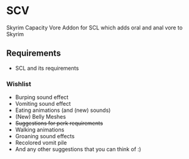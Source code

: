 # SCV
Skyrim Capacity Vore
Addon for SCL which adds oral and anal vore to Skyrim

## Requirements
 * SCL and its requirements
 
### Wishlist
 * Burping sound effect
 * Vomiting sound effect
 * Eating animations (and (new) sounds)
 * (New) Belly Meshes
 * ~~Suggestions for perk requirements~~
 * Walking animations
 * Groaning sound effects
 * Recolored vomit pile
 * And any other suggestions that you can think of :) 
